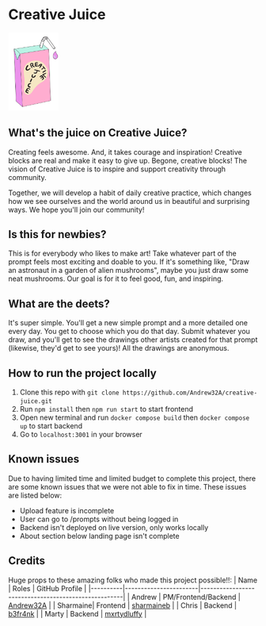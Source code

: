 # Creative Juice

<img src="https://github.com/Andrew32A/creative-juice/blob/main/src/images/cj-logo.jpg" style="width: 20%;">

## What's the juice on Creative Juice?

Creating feels awesome. And, it takes courage and inspiration! Creative blocks are real and make it easy to give up. Begone, creative blocks! The vision of Creative Juice is to inspire and support creativity through community.

Together, we will develop a habit of daily creative practice, which changes how we see ourselves and the world around us in beautiful and surprising ways. We hope you'll join our community!

## Is this for newbies?

This is for everybody who likes to make art! Take whatever part of the prompt feels most exciting and doable to you. If it's something like, "Draw an astronaut in a garden of alien mushrooms", maybe you just draw some neat mushrooms. Our goal is for it to feel good, fun, and inspiring.

## What are the deets?

It's super simple. You'll get a new simple prompt and a more detailed one every day. You get to choose which you do that day. Submit whatever you draw, and you'll get to see the drawings other artists created for that prompt (likewise, they'd get to see yours)! All the drawings are anonymous.

## How to run the project locally

1. Clone this repo with `git clone https://github.com/Andrew32A/creative-juice.git`
2. Run `npm install` then `npm run start` to start frontend
3. Open new terminal and run `docker compose build` then `docker compose up` to start backend
4. Go to `localhost:3001` in your browser

## Known issues

Due to having limited time and limited budget to complete this project, there are some known issues that we were not able to fix in time. These issues are listed below:

- Upload feature is incomplete
- User can go to /prompts without being logged in
- Backend isn't deployed on live version, only works locally
- About section below landing page isn't complete

## Credits

Huge props to these amazing folks who made this project possible!!:
| Name | Roles | GitHub Profile |
|----------|-----------------------|-----------------------------------------------------|
| Andrew | PM/Frontend/Backend | [Andrew32A](https://github.com/Andrew32A) |
| Sharmaine| Frontend | [sharmaineb](https://github.com/sharmaineb) |
| Chris | Backend | [b3fr4nk](https://github.com/b3fr4nk) |
| Marty | Backend | [mxrtydluffy](https://github.com/mxrtydluffy) |
